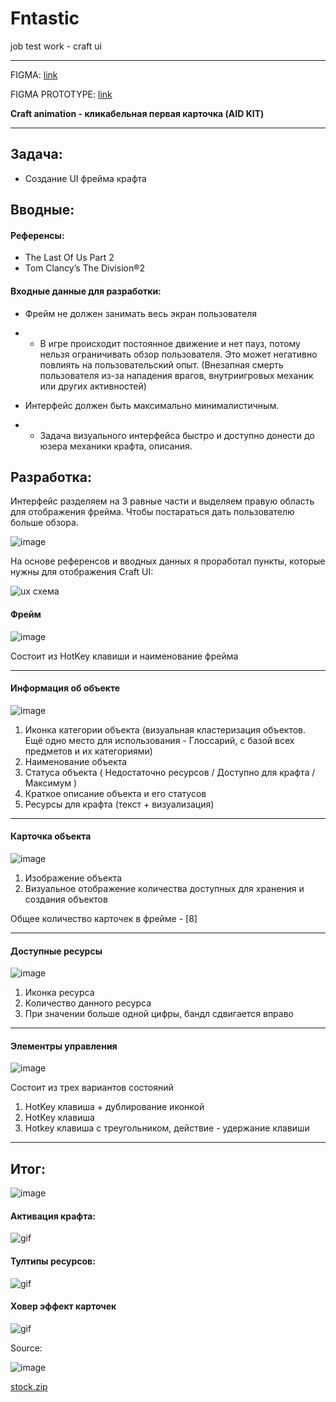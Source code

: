 # Fntastic
job test work - craft ui
<hr>

FIGMA:
[link](https://www.figma.com/file/kLwd1d6BBuPT3XuAlNsfCH/The-Day-Before---Craft-UI?node-id=70%3A3029)

FIGMA PROTOTYPE:
[link](https://www.figma.com/proto/kLwd1d6BBuPT3XuAlNsfCH/The-Day-Before---Craft-UI?page-id=20%3A1685&node-id=44%3A504&viewport=790%2C525%2C0.57&scaling=min-zoom&starting-point-node-id=44%3A504)

**Craft animation - кликабельная первая карточка (AID KIT)**

<hr>

## Задача:
- Создание UI фрейма крафта


## Вводные:


#### Референсы:
- The Last Of Us Part 2
- Tom Clancy’s The Division®2

#### Входные данные для разработки:
- Фрейм не должен занимать весь экран пользователя
- - В игре происходит постоянное движение и нет пауз, потому нельзя ограничивать обзор пользователя. Это может негативно повлиять на пользовательский опыт. (Внезапная смерть пользователя из-за нападения врагов, внутриигровых механик или других активностей)

- Интерфейс должен быть максимально минималистичным.
- - Задача визуального интерфейса быстро и доступно донести до юзера механики крафта, описания.

## Разработка:

Интерфейс разделяем на 3 равные части и выделяем правую область для отображения фрейма. Чтобы постараться дать пользователю больше обзора.

![image](https://user-images.githubusercontent.com/32073752/173785137-dacf93fa-1cf6-45be-b9e5-a6ca67fce89d.png)


На основе референсов и вводных данных я проработал пункты, которые нужны для отображения Craft UI:

![ux схема](https://user-images.githubusercontent.com/32073752/173786670-8c35afeb-2641-4fb9-8458-48484653440f.png)


#### Фрейм

![image](https://user-images.githubusercontent.com/107551907/173824584-c08a42d2-cfea-459e-ae24-5df7692e257a.png)

Состоит из HotKey клавиши и наименование фрейма

<hr>

#### Информация об объекте
![image](https://user-images.githubusercontent.com/107551907/173819818-9b8afef3-d020-46c6-b0be-549ac8ef5694.png)

1. Иконка категории объекта (визуальная кластеризация объектов. Ещё одно место для использования - Глоссарий, с базой всех предметов и их категориями)
2. Наименование объекта
3. Статуса объекта ( Недостаточно ресурсов / Доступно для крафта / Максимум )
4. Краткое описание объекта и его статусов
5. Ресурсы для крафта (текст + визуализация)

<hr>

####  Карточка объекта

![image](https://user-images.githubusercontent.com/107551907/173821682-f2ef3481-272f-4cd0-ba83-e751b1b83ebb.png)

1. Изображение объекта
2. Визуальное отображение количества доступных для хранения и создания объектов

Общее количество карточек в фрейме - [8]

<hr>

#### Доступные ресурсы

![image](https://user-images.githubusercontent.com/107551907/173823630-46449620-cbab-403e-a98a-f9cd1d66f027.png)

1. Иконка ресурса
2. Количество данного ресурса
3. При значении больше одной цифры, бандл сдвигается вправо

<hr>

#### Элементры управления

![image](https://user-images.githubusercontent.com/107551907/173823998-a416d4b3-fb82-4a2a-81cb-aef4855e8b79.png)


Состоит из трех вариантов состояний

1. HotKey клавиша + дублирование иконкой
2. HotKey клавиша
3. Hotkey клавиша с треугольником, действие - удержание клавиши

<hr>

## Итог:

![image](https://user-images.githubusercontent.com/32073752/173809776-82b98f39-11ab-4b20-99c0-eebf2c7f0f05.png)

#### Активация крафта:

![gif](https://im5.ezgif.com/tmp/ezgif-5-b7d6eae7b1.gif)

#### Тултипы ресурсов:

![gif](https://im5.ezgif.com/tmp/ezgif-5-87b3551526.gif)

#### Ховер эффект карточек

![gif](https://im5.ezgif.com/tmp/ezgif-5-f01399df59.gif)


Source:

![image](https://user-images.githubusercontent.com/107551907/173827236-ed086403-809f-4d06-96d3-2f0a81d6f746.png)

[stock.zip](https://github.com/iseenix/fntastic/files/8909278/stock.zip)


